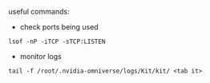 useful commands:

- check ports being used
```
lsof -nP -iTCP -sTCP:LISTEN
```

- monitor logs
```
tail -f /root/.nvidia-omniverse/logs/Kit/kit/ <tab it>
```